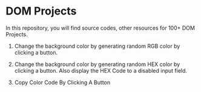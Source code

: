 # DOM Projects

In this repository, you will find source codes, other resources for 100+ DOM Projects.

1. Change the background color by generating random RGB color by clicking a button.

1. Change the background color by generating random HEX color by clicking a button. Also display the HEX Code to a disabled input field.

1.  Copy Color Code By Clicking A Button